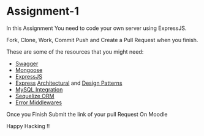 # Assignment-1

In this Assignment You need to code your own server using ExpressJS.

Fork, Clone, Work, Commit Push and Create a Pull Request when you finish.

These are some of the resources that you might need:

- [Swagger](https://editor.swagger.io/)
- [Mongoose](https://mongoosejs.com/)
- [ExpressJS](https://expressjs.com/)
- [Express](https://dev.to/pacheco/designing-a-better-architecture-for-a-node-js-api-24d) [Architectural](https://blog.logrocket.com/the-perfect-architecture-flow-for-your-next-node-js-project/) and [Design Patterns](https://scoutapm.com/blog/nodejs-architecture-and-12-best-practices-for-nodejs-development)
- [MySQL Integration](https://github.com/sidorares/node-mysql2#readme)
- [Sequelize ORM](https://sequelize.org/)
- [Error Middlewares](https://dev.to/nedsoft/central-error-handling-in-express-3aej)

Once you Finish Submit the link of your pull Request On Moodle

Happy Hacking !!
